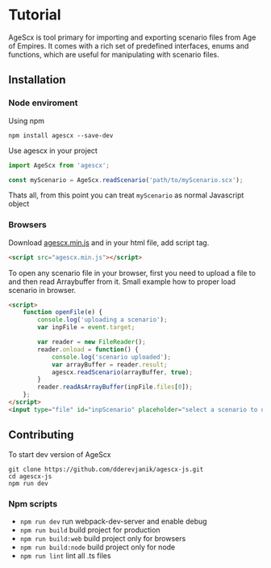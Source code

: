 # Tutorial

AgeScx is tool primary for importing and exporting scenario files from Age of Empires.
It comes with a rich set of predefined interfaces, enums and functions, which are useful
for manipulating with scenario files.

## Installation

### Node enviroment

Using npm

`npm install agescx --save-dev`

Use agescx in your project

```javascript
import AgeScx from 'agescx';

const myScenario = AgeScx.readScenario('path/to/myScenario.scx');
```

Thats all, from this point you can treat `myScenario` as normal Javascript object

### Browsers

Download [agescx.min.js](https://github.com/dderevjanik/agescx-js/blob/master/dist/web/agescx.min.js) and in your html file,
add script tag.

```html
<script src="agescx.min.js"></script>
```

To open any scenario file in your browser, first you need to upload a file to and then read Arraybuffer from it.
Small example how to proper load scenario in browser.

```html
<script>
    function openFile(e) {
        console.log('uploading a scenario');
        var inpFile = event.target;

        var reader = new FileReader();
        reader.onload = function() {
            console.log('scenario uploaded');
            var arrayBuffer = reader.result;
            agescx.readScenario(arrayBuffer, true);
        }
        reader.readAsArrayBuffer(inpFile.files[0]);
    };
</script>
<input type="file" id="inpScenario" placeholder="select a scenario to upload" onchange="openFile(event)"/>
```

## Contributing

To start dev version of AgeScx

```
git clone https://github.com/dderevjanik/agescx-js.git
cd agescx-js
npm run dev
```

### Npm scripts

- `npm run dev` run webpack-dev-server and enable debug
- `npm run build` build project for production
- `npm run build:web` build project only for browsers
- `npm run build:node` build project only for node
- `npm run lint` lint all .ts files
